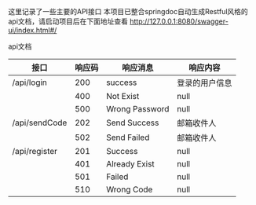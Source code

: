 这里记录了一些主要的API接口
本项目已整合springdoc自动生成Restful风格的api文档，请启动项目后在下面地址查看
http://127.0.0.1:8080/swagger-ui/index.html#/

api文档

| 接口            | 响应码 | 响应消息           | 响应内容    |
|---------------|-----|----------------|---------|
| /api/login    | 200 | success        | 登录的用户信息 |
|               | 400 | Not Exist      | null    |
|               | 500 | Wrong Password | null    |
| /api/sendCode | 202 | Send Success   | 邮箱收件人   |
|               | 502 | Send Failed    | 邮箱收件人   |
| /api/register | 201 | Success        | null    |
|               | 401 | Already Exist  | null    |
|               | 501 | Failed         | null    |
|               | 510 | Wrong Code     | null    |
